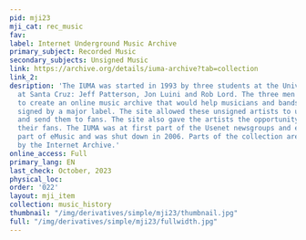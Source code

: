 ```yaml
---
pid: mji23
mji_cat: rec_music
fav: 
label: Internet Underground Music Archive
primary_subject: Recorded Music
secondary_subjects: Unsigned Music
link: https://archive.org/details/iuma-archive?tab=collection
link_2: 
desription: 'The IUMA was started in 1993 by three students at the University of California
  at Santa Cruz: Jeff Patterson, Jon Luini and Rob Lord. The three men worked together
  to create an online music archive that would help musicians and bands who weren''t
  signed by a major label. The site allowed these unsigned artists to upload files
  and send them to fans. The site also gave the artists the opportunity to talk with
  their fans. The IUMA was at first part of the Usenet newsgroups and eventually became
  part of eMusic and was shut down in 2006. Parts of the collection are now preserved
  by the Internet Archive.'
online_access: Full
primary_lang: EN
last_check: October, 2023
physical_loc: 
order: '022'
layout: mji_item
collection: music_history
thumbnail: "/img/derivatives/simple/mji23/thumbnail.jpg"
full: "/img/derivatives/simple/mji23/fullwidth.jpg"
---
```

